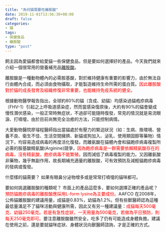 ```yaml
---
title: "為何貓需要吃離胺酸"
date: 2019-11-01T13:56:30+08:00
draft: false
categories:
- 貓
tags:
- 保健食品
- 離胺酸
type: "post"
---
```

飼主因為愛貓都會給愛貓一些保健食品，但是要如何選擇好的產品，今天我們就來介紹一個很常用的營養補充品[離胺酸](https://pets.24cc.cc/tags/離胺酸)。

離胺酸是一種動物體內的必需胺基酸，對於維持健康有重要的影響力，由於無法自行由體內合成，而必須由食物攝取，才能製造維持生命所需的蛋白質。<font color="red">因此離胺酸對於貓的成長發育及組織修復非常重要，也能維持免疫系統的健全。</font>

根據動物醫學報告指出，全球約80%的貓（含成、幼貓）均感染過貓疱疹病毒（FHV-1）引起之上呼吸道感染症，然而當感染復原後，大約有90%的貓會變成慢性潛伏感染，一般正常時無症狀，不過卻可能隨時復發，常見的情況就是易流眼淚、打噴嚏，由於目前尚無完全治癒的方法，只能控制病情。

大愛動物醫院廖璿程醫師指出當貓處於有壓力的緊迫狀況（如：生病、換環境、營養不良、衛生不佳、生活空間擁擠、新貓或狗加入、泌乳、使用類固醇等藥物）情況下，均容易造成病毒的再度活化復發。而離氨酸在貓體內會和貓皰疹病毒複製所必需的胺基酸精氨酸(Arginine)競爭，<font color="red">因為皰疹病毒是一群需要依賴精氨酸存在的病毒，沒有精氨酸，皰疹病毒不能繁殖</font>，因而減低了病毒複製的能力。又因離氨酸非藥物，幾乎無副作用，故長期補充適量的離胺酸，可有效預防及減輕貓皰疹病毒的發病或復發。 

什麼樣的貓需要？
如果有眼鼻分泌物增多或是常常打噴嚏的貓咪都可。

要如何挑選離胺酸的種類呢？
市面上的產品這麼多，要如何選擇正確的產品呢？<font color="red">預防貓皰疹病毒的離胺酸應採用L-form lysine為主要成份。</font>AAFCO 在2008年，公佈貓離胺酸的建議用量，成貓是0.83%，幼貓為1.2%。但有些獸醫師認為這種最低量滿足不了貓咪活動與健康所需，因此又有另一種建議量：<font color="red">成貓每天500毫克、幼貓250毫克。若是有急性症狀，一天用量為500毫克，若做為平日預防，則每天250毫克即可。</font>要注意離胺酸雖然安全，吃多了仍有可能造成身體負擔。建議在使用之前，還是要就貓咪症狀、身體狀況向獸醫師諮詢，才是正確的方式。


